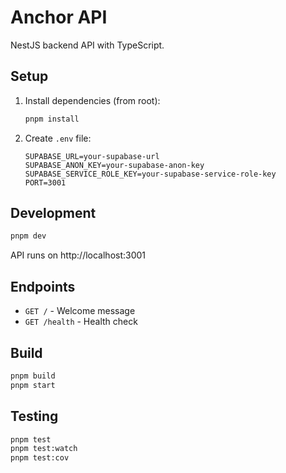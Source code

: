 # Anchor API

NestJS backend API with TypeScript.

## Setup

1. Install dependencies (from root):
   ```bash
   pnpm install
   ```

2. Create `.env` file:
   ```
   SUPABASE_URL=your-supabase-url
   SUPABASE_ANON_KEY=your-supabase-anon-key
   SUPABASE_SERVICE_ROLE_KEY=your-supabase-service-role-key
   PORT=3001
   ```

## Development

```bash
pnpm dev
```

API runs on http://localhost:3001

## Endpoints

- `GET /` - Welcome message
- `GET /health` - Health check

## Build

```bash
pnpm build
pnpm start
```

## Testing

```bash
pnpm test
pnpm test:watch
pnpm test:cov
```

